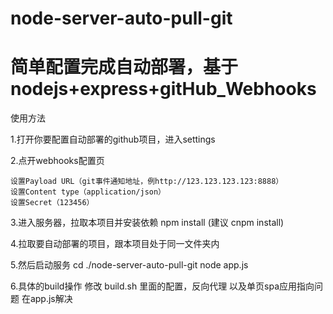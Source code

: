 # node-server-auto-pull-git

# 简单配置完成自动部署，基于nodejs+express+gitHub_Webhooks

使用方法 

1.打开你要配置自动部署的github项目，进入settings

2.点开webhooks配置页 

    设置Payload URL（git事件通知地址，例http://123.123.123.123:8888）
    设置Content type（application/json）
    设置Secret（123456）

3.进入服务器，拉取本项目并安装依赖 npm install (建议 cnpm install)

4.拉取要自动部署的项目，跟本项目处于同一文件夹内

5.然后启动服务 
    cd ./node-server-auto-pull-git
    node app.js

6.具体的build操作  修改 build.sh  里面的配置，反向代理 以及单页spa应用指向问题  在app.js解决
